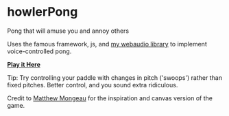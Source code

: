 howlerPong
==========

Pong that will amuse you and annoy others


Uses the famous framework, js, and [my webaudio library](https://github.com/georgebonnr/gunther.js) to implement voice-controlled pong.

**[Play it Here](http://radiant-basin-5696.herokuapp.com/)**

Tip: Try controlling your paddle with changes in pitch ('swoops') rather than fixed pitches.  Better control, and you sound extra ridiculous.

Credit to [Matthew Mongeau](https://github.com/halogenandtoast) for the inspiration and canvas version of the game.
